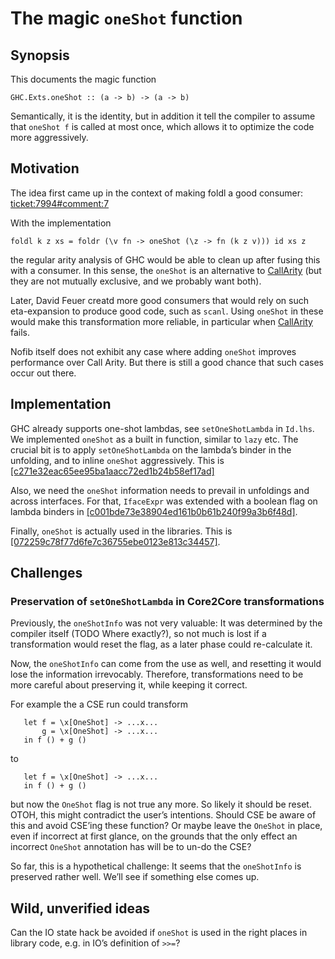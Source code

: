 # The magic `oneShot` function

## Synopsis


This documents the magic function

```wiki
GHC.Exts.oneShot :: (a -> b) -> (a -> b)
```


Semantically, it is the identity, but in addition it tell the compiler to assume that `oneShot f` is called at most once, which allows it to optimize the code more aggressively.

## Motivation


The idea first came up in the context of making foldl a good consumer: [ticket:7994\#comment:7](https://gitlab.haskell.org//ghc/ghc/issues/7994)


With the implementation

```wiki
foldl k z xs = foldr (\v fn -> oneShot (\z -> fn (k z v))) id xs z
```


the regular arity analysis of GHC would be able to clean up after fusing this with a consumer. In this sense, the `oneShot` is an alternative to [CallArity](call-arity) (but they are not mutually exclusive, and we probably want both).


Later, David Feuer creatd more good consumers that would rely on such eta-expansion to produce good code, such as `scanl`. Using `oneShot` in these would make this transformation more reliable, in particular when [CallArity](call-arity) fails.


Nofib itself does not exhibit any case where adding `oneShot` improves performance over Call Arity. But there is still a good chance that such cases occur out there.

## Implementation


GHC already supports one-shot lambdas, see `setOneShotLambda` in `Id.lhs`. We implemented `oneShot` as a built in function, similar to `lazy` etc. The crucial bit is to apply `setOneShotLambda` on the lambda’s binder in the unfolding, and to inline `oneShot` aggressively. This is [\[c271e32eac65ee95ba1aacc72ed1b24b58ef17ad\]](/trac/ghc/changeset/c271e32eac65ee95ba1aacc72ed1b24b58ef17ad/ghc)


Also, we need the `oneShot` information needs to prevail in unfoldings and across interfaces. For that, `IfaceExpr` was extended with a boolean flag on lambda binders in [\[c001bde73e38904ed161b0b61b240f99a3b6f48d\]](/trac/ghc/changeset/c001bde73e38904ed161b0b61b240f99a3b6f48d/ghc).


Finally, `oneShot` is actually used in the libraries. This is [\[072259c78f77d6fe7c36755ebe0123e813c34457\]](/trac/ghc/changeset/072259c78f77d6fe7c36755ebe0123e813c34457/ghc).

## Challenges

### Preservation of `setOneShotLambda` in Core2Core transformations


Previously, the `oneShotInfo` was not very valuable: It was determined by the compiler itself (TODO Where exactly?), so not much is lost if a transformation would reset the flag, as a later phase could re-calculate it.


Now, the `oneShotInfo` can come from the use as well, and resetting it would lose the information irrevocably. Therefore, transformations need to be more careful about preserving it, while keeping it correct.


For example the a CSE run could transform

```wiki
   let f = \x[OneShot] -> ...x...
       g = \x[OneShot] -> ...x...
   in f () + g ()
```


to

```wiki
   let f = \x[OneShot] -> ...x...
   in f () + g ()
```


but now the `OneShot` flag is not true any more. So likely it should be reset. OTOH, this might contradict the user’s intentions. Should CSE be aware of this and avoid CSE’ing these function? Or maybe leave the `OneShot` in place, even if incorrect at first glance, on the grounds that the only effect an incorrect `OneShot` annotation has will be to un-do the CSE?


So far, this is a hypothetical challenge: It seems that the `oneShotInfo` is preserved rather well. We’ll see if something else comes up.

## Wild, unverified ideas


Can the IO state hack be avoided if `oneShot` is used in the right places in library code, e.g. in IO’s definition of `>>=`?
